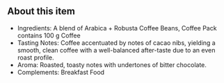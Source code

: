 ## **About this item**

- Ingredients: A blend of Arabica + Robusta Coffee Beans, Coffee Pack contains 100 g Coffee
- Tasting Notes: Coffee accentuated by notes of cacao nibs, yielding a smooth, clean coffee with a well-balanced after-taste due to an even roast profile.
- Aroma: Roasted, toasty notes with undertones of bitter chocolate.
- Complements: Breakfast Food
